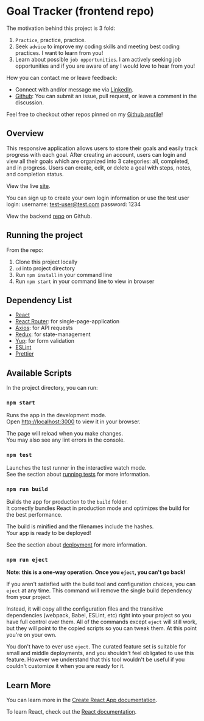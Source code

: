 # Goal Tracker (frontend repo)

The motivation behind this project is 3 fold:
1. `Practice`, practice, practice.
2. Seek `advice` to improve my coding skills and meeting best coding practices. I want to learn from you!
4. Learn about possible `job opportunities`. I am actively seeking job opportunities and if you are aware of any I would love to hear from you!

How you can contact me or leave feedback:
  - Connect with and/or message me via [LinkedIn](https://www.linkedin.com/in/austin-carman/).
  - [Github](https://github.com/austin-carman/goals-fe): You can submit an issue, pull request, or leave a comment in the discussion.
  
Feel free to checkout other repos pinned on my [Github profile](https://github.com/austin-carman/)!

## Overview

This responsive application allows users to store their goals and easily track progress with each goal. After creating an account, users can login and view all their goals which are organized into 3 categories: all, completed, and in progress. Users can create, edit, or delete a goal with steps, notes, and completion status.

View the live [site](https://goals-fe.vercel.app/).

You can sign up to create your own login information or use the test user login:
username: test-user@test.com
password: 1234

View the backend [repo](https://github.com/austin-carman/goals-be) on Github.

## Running the project

From the repo:
  1. Clone this project locally
  2. `cd` into project directory
  2. Run `npm install` in your command line
  3. Run `npm start` in your command line to view in browser

## Dependency List

- [React](https://react.dev/)
- [React Router](https://reactrouter.com/en/main): for single-page-application
- [Axios](https://axios-http.com/docs/intro): for API requests
- [Redux](https://redux.js.org/): for state-management
- [Yup](https://www.npmjs.com/package/yup): for form validation
- [ESLint](https://eslint.org/)
- [Prettier](https://prettier.io/)

## Available Scripts

In the project directory, you can run:

### `npm start`

Runs the app in the development mode.\
Open [http://localhost:3000](http://localhost:3000) to view it in your browser.

The page will reload when you make changes.\
You may also see any lint errors in the console.

### `npm test`

Launches the test runner in the interactive watch mode.\
See the section about [running tests](https://facebook.github.io/create-react-app/docs/running-tests) for more information.

### `npm run build`

Builds the app for production to the `build` folder.\
It correctly bundles React in production mode and optimizes the build for the best performance.

The build is minified and the filenames include the hashes.\
Your app is ready to be deployed!

See the section about [deployment](https://facebook.github.io/create-react-app/docs/deployment) for more information.

### `npm run eject`

**Note: this is a one-way operation. Once you `eject`, you can't go back!**

If you aren't satisfied with the build tool and configuration choices, you can `eject` at any time. This command will remove the single build dependency from your project.

Instead, it will copy all the configuration files and the transitive dependencies (webpack, Babel, ESLint, etc) right into your project so you have full control over them. All of the commands except `eject` will still work, but they will point to the copied scripts so you can tweak them. At this point you're on your own.

You don't have to ever use `eject`. The curated feature set is suitable for small and middle deployments, and you shouldn't feel obligated to use this feature. However we understand that this tool wouldn't be useful if you couldn't customize it when you are ready for it.

## Learn More

You can learn more in the [Create React App documentation](https://facebook.github.io/create-react-app/docs/getting-started).

To learn React, check out the [React documentation](https://reactjs.org/).

